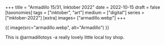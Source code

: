 +++
title = "Armadillo 15/31, Inktober 2022"
date = 2022-10-15
draft =  false
[taxonomies]
tags = ["inktober", "art"]
medium = ["digital"]
series = ["inktober-2022"]
[extra]
images= ["armadillo.webp"]
+++

{{ image(src="armadillo.webp", alt="Armadillo") }}

This is @armadillotoys -a really lovely little local toy shop.

